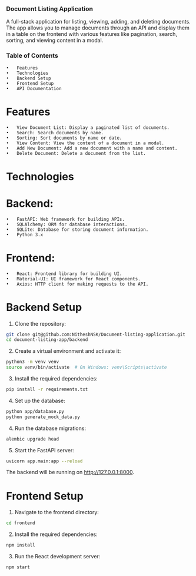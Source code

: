 ### Document Listing Application

A full-stack application for listing, viewing, adding, and deleting documents. The app allows you to manage documents through an API and display them in a table on the frontend with various features like pagination, search, sorting, and viewing content in a modal.

### Table of Contents

	•	Features
	•	Technologies
	•	Backend Setup
	•	Frontend Setup
	•	API Documentation

# Features

	•	View Document List: Display a paginated list of documents.
	•	Search: Search documents by name.
	•	Sorting: Sort documents by name or date.
	•	View Content: View the content of a document in a modal.
	•	Add New Document: Add a new document with a name and content.
	•	Delete Document: Delete a document from the list.

# Technologies

# Backend:

	•	FastAPI: Web framework for building APIs.
	•	SQLAlchemy: ORM for database interactions.
	•	SQLite: Database for storing document information.
	•	Python 3.x

# Frontend:

	•	React: Frontend library for building UI.
	•	Material-UI: UI framework for React components.
	•	Axios: HTTP client for making requests to the API.

# Backend Setup
1.	Clone the repository:
```bash
git clone git@github.com:NitheshNSK/Document-listing-application.git
cd document-listing-app/backend
```
2.	Create a virtual environment and activate it:
```bash
python3 -m venv venv
source venv/bin/activate  # On Windows: venv\Scripts\activate
```
3.	Install the required dependencies:
```bash
pip install -r requirements.txt
```
4.	Set up the database:
```bash
python app/database.py
python generate_mock_data.py
```
4.	Run the database migrations:
```bash
alembic upgrade head 
```

5.	Start the FastAPI server:
```bash
uvicorn app.main:app --reload
```
The backend will be running on http://127.0.0.1:8000.


# Frontend Setup

1.	Navigate to the frontend directory:
```bash
cd frontend
```
2.	Install the required dependencies:
```bash
npm install
```
3.	Run the React development server:
```bash
npm start
```
